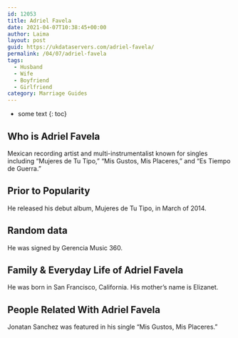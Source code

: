```yaml
---
id: 12053
title: Adriel Favela
date: 2021-04-07T10:38:45+00:00
author: Laima
layout: post
guid: https://ukdataservers.com/adriel-favela/
permalink: /04/07/adriel-favela
tags:
  - Husband
  - Wife
  - Boyfriend
  - Girlfriend
category: Marriage Guides
---
```


* some text
{: toc}


## Who is Adriel Favela
                  
                  
                  
Mexican recording artist and multi-instrumentalist known for singles including &#8220;Mujeres de Tu Tipo,&#8221; &#8220;Mis Gustos, Mis Placeres,&#8221; and &#8220;Es Tiempo de Guerra.&#8221;
                  
              
            
              
            
                
                
                
## Prior to Popularity
                  
                  
                  
He released his debut album, Mujeres de Tu Tipo, in March of 2014.
                  
              
            
              
            
                
                
                
## Random data
                  
                  
                  
He was signed by Gerencia Music 360.
                  
              
            
              
            
                
                
                
## Family & Everyday Life of Adriel Favela
                  
                  
                  
He was born in San Francisco, California. His mother&#8217;s name is Elizanet.
                  
              
            
              
            
                
                
                
## People Related With Adriel Favela
                  
                  
                  
Jonatan Sanchez was featured in his single &#8220;Mis Gustos, Mis Placeres.&#8221;
                  
              
            
              
            
                
              
            
              
              
            
            
              
            
          
          
          